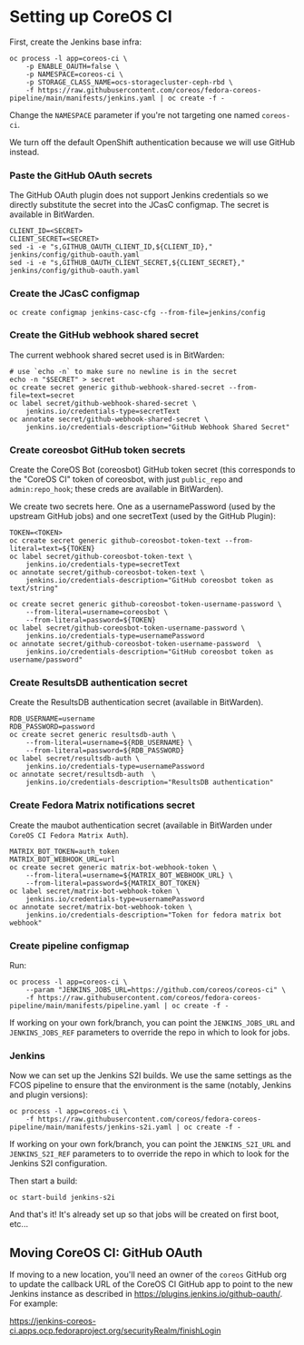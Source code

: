 # Setting up CoreOS CI

First, create the Jenkins base infra:

```
oc process -l app=coreos-ci \
    -p ENABLE_OAUTH=false \
    -p NAMESPACE=coreos-ci \
    -p STORAGE_CLASS_NAME=ocs-storagecluster-ceph-rbd \
    -f https://raw.githubusercontent.com/coreos/fedora-coreos-pipeline/main/manifests/jenkins.yaml | oc create -f -
```

Change the `NAMESPACE` parameter if you're not targeting one
named `coreos-ci`.

We turn off the default OpenShift authentication because we
will use GitHub instead.

### Paste the GitHub OAuth secrets

The GitHub OAuth plugin does not support Jenkins credentials
so we directly substitute the secret into the JCasC
configmap. The secret is available in BitWarden.

```
CLIENT_ID=<SECRET>
CLIENT_SECRET=<SECRET>
sed -i -e "s,GITHUB_OAUTH_CLIENT_ID,${CLIENT_ID}," jenkins/config/github-oauth.yaml
sed -i -e "s,GITHUB_OAUTH_CLIENT_SECRET,${CLIENT_SECRET}," jenkins/config/github-oauth.yaml
```

### Create the JCasC configmap

```
oc create configmap jenkins-casc-cfg --from-file=jenkins/config
```

### Create the GitHub webhook shared secret

The current webhook shared secret used is in BitWarden:

```
# use `echo -n` to make sure no newline is in the secret
echo -n "$SECRET" > secret
oc create secret generic github-webhook-shared-secret --from-file=text=secret
oc label secret/github-webhook-shared-secret \
    jenkins.io/credentials-type=secretText
oc annotate secret/github-webhook-shared-secret \
    jenkins.io/credentials-description="GitHub Webhook Shared Secret"
```

### Create coreosbot GitHub token secrets

Create the CoreOS Bot (coreosbot) GitHub token secret (this
corresponds to the "CoreOS CI" token of coreosbot, with just
`public_repo` and `admin:repo_hook`; these creds are
available in BitWarden).

We create two secrets here. One as a usernamePassword (used by the upstream
GitHub jobs) and one secretText (used by the GitHub Plugin):

```
TOKEN=<TOKEN>
oc create secret generic github-coreosbot-token-text --from-literal=text=${TOKEN}
oc label secret/github-coreosbot-token-text \
    jenkins.io/credentials-type=secretText
oc annotate secret/github-coreosbot-token-text \
    jenkins.io/credentials-description="GitHub coreosbot token as text/string"

oc create secret generic github-coreosbot-token-username-password \
    --from-literal=username=coreosbot \
    --from-literal=password=${TOKEN}
oc label secret/github-coreosbot-token-username-password \
    jenkins.io/credentials-type=usernamePassword
oc annotate secret/github-coreosbot-token-username-password  \
    jenkins.io/credentials-description="GitHub coreosbot token as username/password"
```

### Create ResultsDB authentication secret

Create the ResultsDB authentication secret (available in BitWarden).

```
RDB_USERNAME=username
RDB_PASSWORD=password
oc create secret generic resultsdb-auth \
    --from-literal=username=${RDB_USERNAME} \
    --from-literal=password=${RDB_PASSWORD}
oc label secret/resultsdb-auth \
    jenkins.io/credentials-type=usernamePassword
oc annotate secret/resultsdb-auth  \
    jenkins.io/credentials-description="ResultsDB authentication"
```

### Create Fedora Matrix notifications secret

Create the maubot authentication secret (available in BitWarden under `CoreOS CI Fedora Matrix Auth`).

```
MATRIX_BOT_TOKEN=auth_token
MATRIX_BOT_WEBHOOK_URL=url
oc create secret generic matrix-bot-webhook-token \
    --from-literal=username=${MATRIX_BOT_WEBHOOK_URL} \
    --from-literal=password=${MATRIX_BOT_TOKEN}
oc label secret/matrix-bot-webhook-token \
    jenkins.io/credentials-type=usernamePassword
oc annotate secret/matrix-bot-webhook-token \
    jenkins.io/credentials-description="Token for fedora matrix bot webhook"
```

### Create pipeline configmap

Run:

```
oc process -l app=coreos-ci \
    --param "JENKINS_JOBS_URL=https://github.com/coreos/coreos-ci" \
    -f https://raw.githubusercontent.com/coreos/fedora-coreos-pipeline/main/manifests/pipeline.yaml | oc create -f -
```

If working on your own fork/branch, you can point the
`JENKINS_JOBS_URL` and `JENKINS_JOBS_REF` parameters to
override the repo in which to look for jobs.

### Jenkins

Now we can set up the Jenkins S2I builds. We use the same
settings as the FCOS pipeline to ensure that the environment
is the same (notably, Jenkins and plugin versions):

```
oc process -l app=coreos-ci \
    -f https://raw.githubusercontent.com/coreos/fedora-coreos-pipeline/main/manifests/jenkins-s2i.yaml | oc create -f -
```

If working on your own fork/branch, you can point the
`JENKINS_S2I_URL` and `JENKINS_S2I_REF` parameters to to
override the repo in which to look for the Jenkins S2I
configuration.

Then start a build:

```
oc start-build jenkins-s2i
```

And that's it! It's already set up so that jobs will be
created on first boot, etc...

## Moving CoreOS CI: GitHub OAuth

If moving to a new location, you'll need an owner of the
`coreos` GitHub org to update the callback URL of the CoreOS
CI GitHub app to point to the new Jenkins instance as
described in <https://plugins.jenkins.io/github-oauth/>. For
example:

https://jenkins-coreos-ci.apps.ocp.fedoraproject.org/securityRealm/finishLogin
